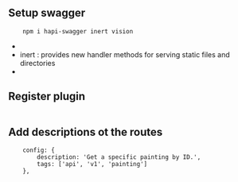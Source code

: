 ## Setup swagger
```
    npm i hapi-swagger inert vision
```
- 
- inert : provides new handler methods for serving static files and directories
- 

## Register plugin
```
```


## Add descriptions ot the routes
```
    config: {
        description: 'Get a specific painting by ID.',
        tags: ['api', 'v1', 'painting']
    },
```